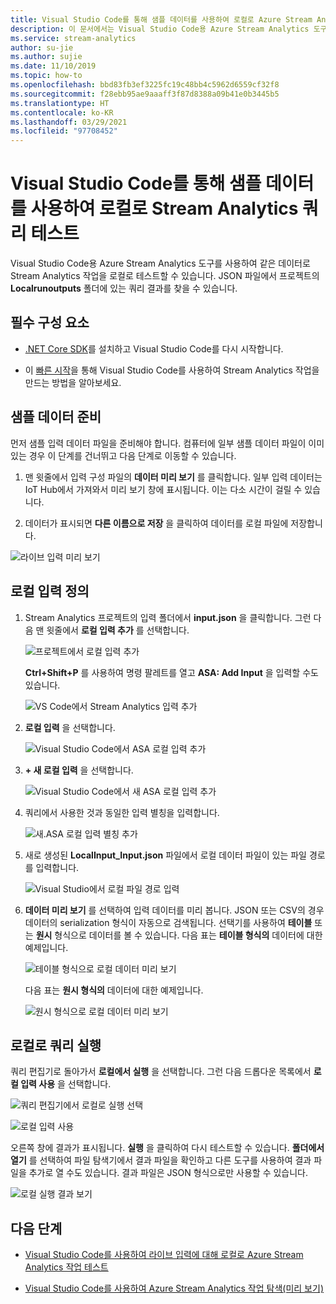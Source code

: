 ```yaml
---
title: Visual Studio Code를 통해 샘플 데이터를 사용하여 로컬로 Azure Stream Analytics 작업 테스트
description: 이 문서에서는 Visual Studio Code용 Azure Stream Analytics 도구를 사용한 샘플 데이터로 쿼리를 로컬로 테스트하는 방법을 설명합니다.
ms.service: stream-analytics
author: su-jie
ms.author: sujie
ms.date: 11/10/2019
ms.topic: how-to
ms.openlocfilehash: bbd83fb3ef3225fc19c48bb4c5962d6559cf32f8
ms.sourcegitcommit: f28ebb95ae9aaaff3f87d8388a09b41e0b3445b5
ms.translationtype: HT
ms.contentlocale: ko-KR
ms.lasthandoff: 03/29/2021
ms.locfileid: "97708452"
---
```

# <a name="test-stream-analytics-queries-locally-with-sample-data-using-visual-studio-code"></a>Visual Studio Code를 통해 샘플 데이터를 사용하여 로컬로 Stream Analytics 쿼리 테스트

Visual Studio Code용 Azure Stream Analytics 도구를 사용하여 같은 데이터로 Stream Analytics 작업을 로컬로 테스트할 수 있습니다. JSON 파일에서 프로젝트의 **Localrunoutputs** 폴더에 있는 쿼리 결과를 찾을 수 있습니다.

## <a name="prerequisites"></a>필수 구성 요소

* [.NET Core SDK](https://dotnet.microsoft.com/download)를 설치하고 Visual Studio Code를 다시 시작합니다.

* 이 [빠른 시작](quick-create-visual-studio-code.md)을 통해 Visual Studio Code를 사용하여 Stream Analytics 작업을 만드는 방법을 알아보세요.

## <a name="prepare-sample-data"></a>샘플 데이터 준비

먼저 샘플 입력 데이터 파일을 준비해야 합니다. 컴퓨터에 일부 샘플 데이터 파일이 이미 있는 경우 이 단계를 건너뛰고 다음 단계로 이동할 수 있습니다.

1. 맨 윗줄에서 입력 구성 파일의 **데이터 미리 보기** 를 클릭합니다. 일부 입력 데이터는 IoT Hub에서 가져와서 미리 보기 창에 표시됩니다. 이는 다소 시간이 걸릴 수 있습니다.

2. 데이터가 표시되면 **다른 이름으로 저장** 을 클릭하여 데이터를 로컬 파일에 저장합니다.

 ![라이브 입력 미리 보기](./media/quick-create-visual-studio-code/preview-live-input.png)

## <a name="define-a-local-input"></a>로컬 입력 정의

1. Stream Analytics 프로젝트의 입력 폴더에서 **input.json** 을 클릭합니다. 그런 다음 맨 윗줄에서 **로컬 입력 추가** 를 선택합니다.

    ![프로젝트에서 로컬 입력 추가](./media/quick-create-visual-studio-code/add-input-from-project.png)

    **Ctrl+Shift+P** 를 사용하여 명령 팔레트를 열고 **ASA: Add Input** 을 입력할 수도 있습니다.

   ![VS Code에서 Stream Analytics 입력 추가](./media/quick-create-visual-studio-code/add-input.png)

2. **로컬 입력** 을 선택합니다.

    ![Visual Studio Code에서 ASA 로컬 입력 추가](./media/vscode-local-run/add-local-input.png)

3. **+ 새 로컬 입력** 을 선택합니다.

    ![Visual Studio Code에서 새 ASA 로컬 입력 추가](./media/vscode-local-run/add-new-local-input.png)

4. 쿼리에서 사용한 것과 동일한 입력 별칭을 입력합니다.

    ![새.ASA 로컬 입력 별칭 추가](./media/vscode-local-run/new-local-input-alias.png)

5. 새로 생성된 **LocalInput_Input.json** 파일에서 로컬 데이터 파일이 있는 파일 경로를 입력합니다.

    ![Visual Studio에서 로컬 파일 경로 입력](./media/vscode-local-run/local-file-path.png)

6. **데이터 미리 보기** 를 선택하여 입력 데이터를 미리 봅니다. JSON 또는 CSV의 경우 데이터의 serialization 형식이 자동으로 검색됩니다. 선택기를 사용하여 **테이블** 또는 **원시** 형식으로 데이터를 볼 수 있습니다. 다음 표는 **테이블 형식의** 데이터에 대한 예제입니다.

     ![테이블 형식으로 로컬 데이터 미리 보기](./media/vscode-local-run/local-file-preview-table.png)

    다음 표는 **원시 형식의** 데이터에 대한 예제입니다.

    ![원시 형식으로 로컬 데이터 미리 보기](./media/vscode-local-run/local-file-preview-raw.png)

## <a name="run-queries-locally"></a>로컬로 쿼리 실행

쿼리 편집기로 돌아가서 **로컬에서 실행** 을 선택합니다. 그런 다음 드롭다운 목록에서 **로컬 입력 사용** 을 선택합니다.

![쿼리 편집기에서 로컬로 실행 선택](./media/vscode-local-run/run-locally.png)

![로컬 입력 사용](./media/vscode-local-run/run-locally-use-local-input.png)

오른쪽 창에 결과가 표시됩니다. **실행** 을 클릭하여 다시 테스트할 수 있습니다. **폴더에서 열기** 를 선택하여 파일 탐색기에서 결과 파일을 확인하고 다른 도구를 사용하여 결과 파일을 추가로 열 수도 있습니다. 결과 파일은 JSON 형식으로만 사용할 수 있습니다.

![로컬 실행 결과 보기](./media/vscode-local-run/run-locally-result.png)

## <a name="next-steps"></a>다음 단계

* [Visual Studio Code를 사용하여 라이브 입력에 대해 로컬로 Azure Stream Analytics 작업 테스트](visual-studio-code-local-run-live-input.md)

* [Visual Studio Code를 사용하여 Azure Stream Analytics 작업 탐색(미리 보기)](visual-studio-code-explore-jobs.md)

